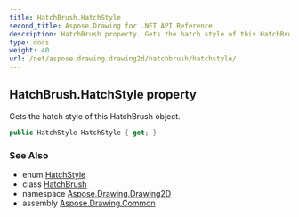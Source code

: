 ```yaml
---
title: HatchBrush.HatchStyle
second_title: Aspose.Drawing for .NET API Reference
description: HatchBrush property. Gets the hatch style of this HatchBrush object
type: docs
weight: 40
url: /net/aspose.drawing.drawing2d/hatchbrush/hatchstyle/
---
```

## HatchBrush.HatchStyle property

Gets the hatch style of this HatchBrush object.

```csharp
public HatchStyle HatchStyle { get; }
```

### See Also

* enum [HatchStyle](../../hatchstyle/)
* class [HatchBrush](../)
* namespace [Aspose.Drawing.Drawing2D](../../hatchbrush/)
* assembly [Aspose.Drawing.Common](../../../)


